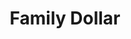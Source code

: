 ---
title: "Family Dollar"
url: /martinsburg/family-dollar-old-courthouse-square/
shop: variety store
---